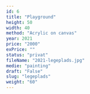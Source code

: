 ```yaml
---
id: 6
title: "Playground"
height: 50
width: 40
method: "Acrylic on canvas"
year: 2021
price: "2000"
exPrice: ""
status: "privat"
fileName: "2021-legeplads.jpg"
medie: "painting"
draft: "False"
slug: "legeplads"
weight: "60"
---
```

